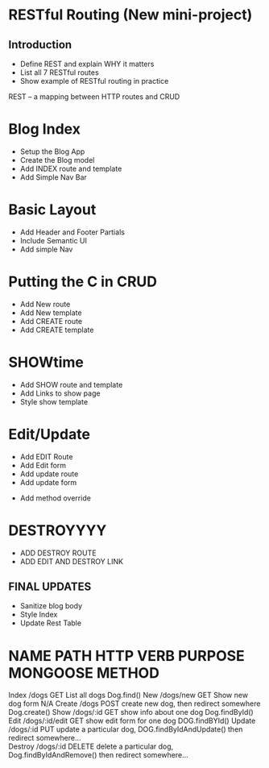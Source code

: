 
# RESTful Routing (New mini-project)
## Introduction
* Define REST and explain WHY it matters
* List all  7 RESTful routes
* Show example of RESTful routing in practice

REST – a mapping between HTTP routes and CRUD

# Blog Index
* Setup the Blog App
* Create the Blog model
* Add INDEX route and template
* Add Simple Nav Bar

# Basic Layout
* Add Header and Footer Partials
* Include Semantic UI
* Add simple Nav

# Putting the C in CRUD
* Add New route
* Add New template
* Add CREATE route
* Add CREATE template

# SHOWtime
* Add SHOW route and template
* Add Links to show page
* Style show template

# Edit/Update
* Add EDIT Route
* Add Edit form
* Add update route
* Add update form
<!-- it is used bcz html doesnt support put and delete request -->
<!-- we have to install method override and then tell him about _method -->
* Add method override

# DESTROYYYY
* ADD DESTROY ROUTE
* ADD EDIT AND DESTROY LINK

## FINAL UPDATES
<!-- sanitizer help to make the body pure html so that if anyone writes script tag
it will not get into consideration which will get consider if we only use minus sign which make that thing a code -->
* Sanitize blog body
* Style Index
* Update Rest Table

NAME       PATH         HTTP VERB                     PURPOSE                    MONGOOSE METHOD
==========================================================================================================
Index      /dogs           GET       List all dogs                                 Dog.find()
New        /dogs/new       GET       Show new dog form                             N/A
Create     /dogs           POST      create new dog, then redirect somewhere       Dog.create()
Show       /dogs/:id       GET       show info about one dog                       Dog.findById()
Edit       /dogs/:id/edit  GET       show edit form for one dog                    DOG.findBYId()
Update     /dogs/:id       PUT       update a particular dog,                      DOG.findByIdAndUpdate()
                                     then redirect somewhere...                               
Destroy    /dogs/:id       DELETE    delete a particular dog,                      Dog.findByIdAndRemove()
                                     then redirect somewhere...